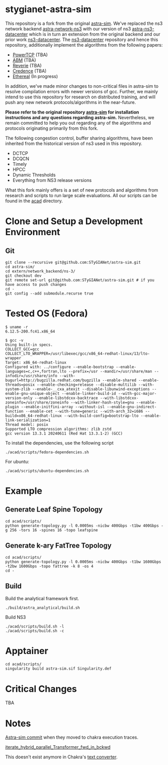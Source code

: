 # stygianet-astra-sim

This repository is a fork from the original [astra-sim](https://astra-sim.github.io/). We've replaced the ns3 network backend [astra-network-ns3](https://github.com/astra-sim/astra-network-ns3/tree/astra-sim) with our version of ns3 [astra-ns3-datacenter](https://github.com/STyGIANet/astra-ns3-datacenter) which is in turn an extension from the original backend and our prior work [ns3-datacenter](https://github.com/inet-tub/ns3-datacenter). The [ns3-datacenter](https://github.com/inet-tub/ns3-datacenter) repository and hence this repository, additionally implement the algorithms from the following papers:

- [PowerTCP](https://www.usenix.org/conference/nsdi22/presentation/addanki) (TBA)
- [ABM](https://dl.acm.org/doi/abs/10.1145/3544216.3544252) (TBA)
- [Reverie](https://www.usenix.org/conference/nsdi24/presentation/addanki-reverie) (TBA)
- [Credence](https://www.usenix.org/conference/nsdi24/presentation/addanki-credence) (TBA)
- [Ethereal](https://arxiv.org/abs/2407.00550) (In progress)

In addition, we've made minor changes to non-critical files in astra-sim to resolve compilation errors with newer versions of gcc. Further, we mainly intend to use this repository for research on distributed training, and will push any new network protocols/algorithms in the near-future.

**Please refer to the original repository [astra-sim](https://astra-sim.github.io/) for installation instructions and any questions regarding astra-sim.** Nevertheless, we remain committed to help you out regarding any of the algorithms and protocols originating primarily from this fork. 


The following congestion control, buffer sharing algorithms, have been inherited from the historical version of ns3 used in this repository.

- DCTCP
- DCQCN
- Timely
- HPCC
- Dynamic Thresholds
- Everything from NS3 release versions

What this fork mainly offers is a set of new protocols and algorithms from research and scripts to run large scale evaluations. All our scripts can be found in the [acad](https://github.com/STyGIANet/astra-sim/tree/dev/acad) directory.

# Clone and Setup a Development Environment

## Git

```
git clone --recursive git@github.com:STyGIANet/astra-sim.git
cd astra-sim/
cd extern/network_backend/ns-3/
git checkout dev
git remote set-url git@github.com:STyGIANet/astra-sim.git # if you have access to push changes
cd -
git config --add submodule.recurse true
```

# Tested OS (Fedora)

```
$ uname -r
6.12.5-200.fc41.x86_64

$ gcc -v
Using built-in specs.
COLLECT_GCC=gcc
COLLECT_LTO_WRAPPER=/usr/libexec/gcc/x86_64-redhat-linux/13/lto-wrapper
Target: x86_64-redhat-linux
Configured with: ../configure --enable-bootstrap --enable-languages=c,c++,fortran,lto --prefix=/usr --mandir=/usr/share/man --infodir=/usr/share/info --with-bugurl=http://bugzilla.redhat.com/bugzilla --enable-shared --enable-threads=posix --enable-checking=release --disable-multilib --with-system-zlib --enable-__cxa_atexit --disable-libunwind-exceptions --enable-gnu-unique-object --enable-linker-build-id --with-gcc-major-version-only --enable-libstdcxx-backtrace --with-libstdcxx-zoneinfo=/usr/share/zoneinfo --with-linker-hash-style=gnu --enable-plugin --enable-initfini-array --without-isl --enable-gnu-indirect-function --enable-cet --with-tune=generic --with-arch_32=i686 --build=x86_64-redhat-linux --with-build-config=bootstrap-lto --enable-link-serialization=1
Thread model: posix
Supported LTO compression algorithms: zlib zstd
gcc version 13.3.1 20240611 (Red Hat 13.3.1-2) (GCC)
```

To install the dependencies, use the following script

```
./acad/scripts/fedora-dependencies.sh
```

For ubuntu:

```
./acad/scripts/ubuntu-dependencies.sh
```
# Example

## Generate Leaf Spine Topology

```
cd acad/scripts/
python generate-topology.py -l 0.0005ms -nicbw 400Gbps -t1bw 400Gbps -g 256 -tors 16 -spines 16 -topo leafspine
```

## Generate k-ary FatTree Topology

```
cd acad/scripts/
python generate-topology.py -l 0.0005ms -nicbw 400Gbps -t1bw 1600Gbps -t2bw 1600Gbps -topo fattree -k 8 -os 4
cd -
```

## Build

Build the analytical framework first.

```
./build/astra_analytical/build.sh
```

Build NS3

```
./acad/scripts/build.sh -l
./acad/scripts/build.sh -c
```

# Apptainer

```
cd acad/scripts/
singularity build astra-sim.sif Singularity.def
```

# Critical Changes

TBA

# Notes

[Astra-sim commit](https://github.com/astra-sim/astra-sim/commit/0ea03a36887adcb50bfa12a58cb7c023710d584b) when they moved to chakra execution traces.

[iterate_hybrid_parallel_Transformer_fwd_in_bckwd](https://github.com/astra-sim/astra-sim/blob/e135b2f3b73f3be4372c98fe031801b8d00b37a7/astra-sim/workload/Workload.cc#L106C1-L107C1)

This doesn't exist anymore in Chakra's [text converter](https://github.com/mlcommons/chakra/blob/92474895d7ad0c736fe7468d5704cac052c28fd7/src/converter/text_converter.py#L131).